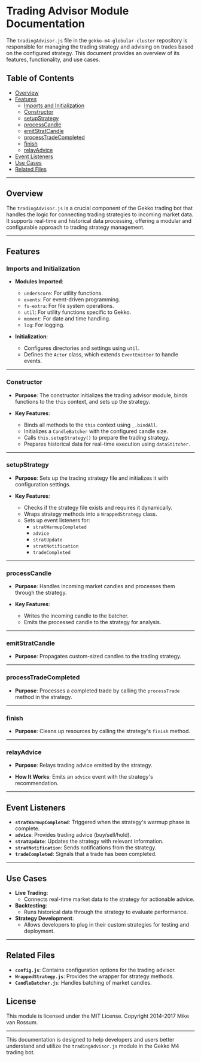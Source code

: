 # Trading Advisor Module Documentation

The `tradingAdvisor.js` file in the `gekko-m4-globular-cluster` repository is responsible for managing the trading strategy and advising on trades based on the configured strategy. This document provides an overview of its features, functionality, and use cases.

## Table of Contents

- [Overview](#overview)
- [Features](#features)
  - [Imports and Initialization](#imports-and-initialization)
  - [Constructor](#constructor)
  - [setupStrategy](#setupstrategy)
  - [processCandle](#processcandle)
  - [emitStratCandle](#emitstratcandle)
  - [processTradeCompleted](#processtradecompleted)
  - [finish](#finish)
  - [relayAdvice](#relayadvice)
- [Event Listeners](#event-listeners)
- [Use Cases](#use-cases)
- [Related Files](#related-files)

---

## Overview

The `tradingAdvisor.js` is a crucial component of the Gekko trading bot that handles the logic for connecting trading strategies to incoming market data. It supports real-time and historical data processing, offering a modular and configurable approach to trading strategy management.

---

## Features

### Imports and Initialization

- **Modules Imported**:
  - `underscore`: For utility functions.
  - `events`: For event-driven programming.
  - `fs-extra`: For file system operations.
  - `util`: For utility functions specific to Gekko.
  - `moment`: For date and time handling.
  - `log`: For logging.

- **Initialization**:
  - Configures directories and settings using `util`.
  - Defines the `Actor` class, which extends `EventEmitter` to handle events.

---

### Constructor

- **Purpose**:
  The constructor initializes the trading advisor module, binds functions to the `this` context, and sets up the strategy.

- **Key Features**:
  - Binds all methods to the `this` context using `_.bindAll`.
  - Initializes a `CandleBatcher` with the configured candle size.
  - Calls `this.setupStrategy()` to prepare the trading strategy.
  - Prepares historical data for real-time execution using `dataStitcher`.

---

### setupStrategy

- **Purpose**:
  Sets up the trading strategy file and initializes it with configuration settings.

- **Key Features**:
  - Checks if the strategy file exists and requires it dynamically.
  - Wraps strategy methods into a `WrappedStrategy` class.
  - Sets up event listeners for:
    - `stratWarmupCompleted`
    - `advice`
    - `stratUpdate`
    - `stratNotification`
    - `tradeCompleted`

---

### processCandle

- **Purpose**:
  Handles incoming market candles and processes them through the strategy.

- **Key Features**:
  - Writes the incoming candle to the batcher.
  - Emits the processed candle to the strategy for analysis.

---

### emitStratCandle

- **Purpose**:
  Propagates custom-sized candles to the trading strategy.

---

### processTradeCompleted

- **Purpose**:
  Processes a completed trade by calling the `processTrade` method in the strategy.

---

### finish

- **Purpose**:
  Cleans up resources by calling the strategy's `finish` method.

---

### relayAdvice

- **Purpose**:
  Relays trading advice emitted by the strategy.

- **How It Works**:
  Emits an `advice` event with the strategy's recommendation.

---

## Event Listeners

- **`stratWarmupCompleted`**: Triggered when the strategy's warmup phase is complete.
- **`advice`**: Provides trading advice (buy/sell/hold).
- **`stratUpdate`**: Updates the strategy with relevant information.
- **`stratNotification`**: Sends notifications from the strategy.
- **`tradeCompleted`**: Signals that a trade has been completed.

---

## Use Cases

- **Live Trading**:
  - Connects real-time market data to the strategy for actionable advice.
- **Backtesting**:
  - Runs historical data through the strategy to evaluate performance.
- **Strategy Development**:
  - Allows developers to plug in their custom strategies for testing and deployment.

---

## Related Files

- **`config.js`**: Contains configuration options for the trading advisor.
- **`WrappedStrategy.js`**: Provides the wrapper for strategy methods.
- **`CandleBatcher.js`**: Handles batching of market candles.

## License

This module is licensed under the MIT License. Copyright 2014-2017 Mike van Rossum.

---

This documentation is designed to help developers and users better understand and utilize the `tradingAdvisor.js` module in the Gekko M4 trading bot.
